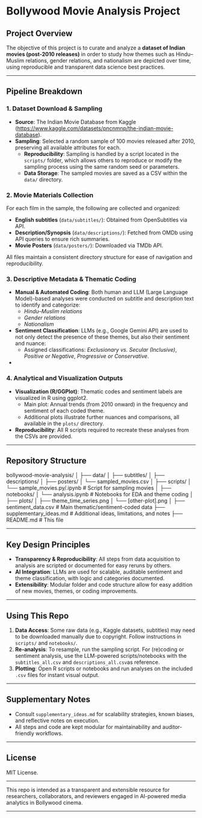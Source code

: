 # Bollywood Movie Analysis Project

## Project Overview

The objective of this project is to curate and analyze a **dataset of Indian movies (post-2010 releases)** in order to study how themes such as Hindu–Muslim relations, gender relations, and nationalism are depicted over time, using reproducible and transparent data science best practices.

---

## Pipeline Breakdown

### 1. Dataset Download & Sampling

- **Source**: The Indian Movie Database from Kaggle (<https://www.kaggle.com/datasets/pncnmnp/the-indian-movie-database>).
- **Sampling**: Selected a random sample of 100 movies released after 2010, preserving all available attributes for each.
    - **Reproducibility**: Sampling is handled by a script located in the `scripts/` folder, which allows others to reproduce or modify the sampling process using the same random seed or parameters.
    - **Data Storage**: The sampled movies are saved as a CSV within the `data/` directory.

### 2. Movie Materials Collection

For each film in the sample, the following are collected and organized:
- **English subtitles** (`data/subtitles/`): Obtained from OpenSubtitles via API.
- **Description/Synopsis** (`data/descriptions/`): Fetched from OMDb using API queries to ensure rich summaries.
- **Movie Posters** (`data/posters/`): Downloaded via TMDb API.

All files maintain a consistent directory structure for ease of navigation and reproducibility.

### 3. Descriptive Metadata & Thematic Coding

- **Manual & Automated Coding**: Both human and LLM (Large Language Model)-based analyses were conducted on subtitle and description text to identify and categorize:
    - *Hindu–Muslim relations*
    - *Gender relations*
    - *Nationalism*
- **Sentiment Classification**: LLMs (e.g., Google Gemini API) are used to not only detect the presence of these themes, but also their sentiment and nuance:
    - Assigned classifications: *Exclusionary vs. Secular (Inclusive)*, *Positive or Negative*, *Progressive or Conservative*.
- 
### 4. Analytical and Visualization Outputs

- **Visualization (R/GGPlot)**: Thematic codes and sentiment labels are visualized in R using ggplot2.
    - Main plot: Annual trends (from 2010 onward) in the frequency and sentiment of each coded theme.
    - Additional plots illustrate further nuances and comparisons, all available in the `plots/` directory.
- **Reproducibility**: All R scripts required to recreate these analyses from the CSVs are provided.

---

## Repository Structure
bollywood-movie-analysis/
│
├── data/
│ ├── subtitles/
│ ├── descriptions/
│ ├── posters/
│ └── sampled_movies.csv
│
├── scripts/
│ └── sample_movies.py/.ipynb # Script for sampling movies
│
├── notebooks/
│ └── analysis.ipynb # Notebooks for EDA and theme coding
│
├── plots/
│ ├── theme_time_series.png
│ └── [other-plot].png
│
├── sentiment_data.csv # Main thematic/sentiment-coded data
├── supplementary_ideas.md # Additional ideas, limitations, and notes
├── README.md # This file


---

## Key Design Principles

- **Transparency & Reproducibility**: All steps from data acquisition to analysis are scripted or documented for easy reruns by others.
- **AI Integration**: LLMs are used for scalable, auditable sentiment and theme classification, with logic and categories documented.
- **Extensibility**: Modular folder and code structure allow for easy addition of new movies, themes, or coding improvements.

---

## Using This Repo

1. **Data Access**: Some raw data (e.g., Kaggle datasets, subtitles) may need to be downloaded manually due to copyright. Follow instructions in `scripts/` and `notebooks/`.
2. **Re-analysis**: To resample, run the sampling script. For (re)coding or sentiment analysis, use the LLM-powered scripts/notebooks with the `subtitles_all.csv` and `descriptions_all.csv`as reference.
3. **Plotting**: Open R scripts or notebooks and run analyses on the included `.csv` files for instant visual output.

---

## Supplementary Notes

- Consult `supplementary_ideas.md` for scalability strategies, known biases, and reflective notes on execution.
- All steps and code are kept modular for maintainability and auditor-friendly workflows.

---

## License

MIT License.

---

This repo is intended as a transparent and extensible resource for researchers, collaborators, and reviewers engaged in AI-powered media analytics in Bollywood cinema.

---